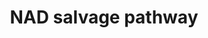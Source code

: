 ---
annotations:
- id: PW:0001375
  parent: classic metabolic pathway
  type: Pathway Ontology
  value: nicotinamide adenine dinucleotide biosynthesis, the salvage pathway
authors:
- M.Braymer
- MaintBot
- Ddigles
- Egonw
- DeSl
- Eweitz
description: ''
last-edited: 2021-05-20
organisms:
- Saccharomyces cerevisiae
redirect_from:
- /index.php/Pathway:WP171
- /instance/WP171
revision: null
schema-jsonld:
- '@context': https://schema.org/
  '@id': https://wikipathways.github.io/pathways/WP171.html
  '@type': Dataset
  creator:
    '@type': Organization
    name: WikiPathways
  description: ''
  keywords:
  - ADP
  - AMP
  - ATP
  - D-ribose-5-phosphate
  - H2O
  - L-glutamate
  - L-glutamine
  - NAD
  - NH3
  - NMA1
  - NMA2
  - NPT1
  - NPV1
  - PNC1
  - PRPP
  - QNS1
  - adenosine diphosphate ribose
  - deamido-NAD
  - niacinamide
  - niacine
  - nicotinamide nucleotide
  - nicotinate nucleotide
  - phosphate
  - pyrophosphate
  license: CC0
  name: NAD salvage pathway
seo: CreativeWork
title: NAD salvage pathway
wpid: WP171
---